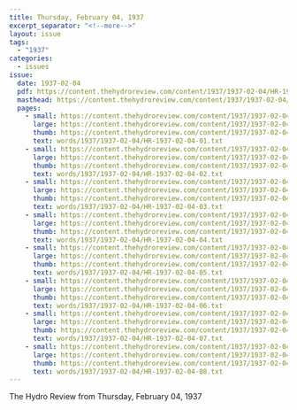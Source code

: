 ```yaml
---
title: Thursday, February 04, 1937
excerpt_separator: "<!--more-->"
layout: issue
tags:
  - "1937"
categories:
  - issues
issue:
  date: 1937-02-04
  pdf: https://content.thehydroreview.com/content/1937/1937-02-04/HR-1937-02-04.pdf
  masthead: https://content.thehydroreview.com/content/1937/1937-02-04/masthead/HR-1937-02-04.jpg
  pages:
    - small: https://content.thehydroreview.com/content/1937/1937-02-04/small/HR-1937-02-04-01.jpg
      large: https://content.thehydroreview.com/content/1937/1937-02-04/large/HR-1937-02-04-01.jpg
      thumb: https://content.thehydroreview.com/content/1937/1937-02-04/thumbnails/HR-1937-02-04-01.jpg
      text: words/1937/1937-02-04/HR-1937-02-04-01.txt
    - small: https://content.thehydroreview.com/content/1937/1937-02-04/small/HR-1937-02-04-02.jpg
      large: https://content.thehydroreview.com/content/1937/1937-02-04/large/HR-1937-02-04-02.jpg
      thumb: https://content.thehydroreview.com/content/1937/1937-02-04/thumbnails/HR-1937-02-04-02.jpg
      text: words/1937/1937-02-04/HR-1937-02-04-02.txt
    - small: https://content.thehydroreview.com/content/1937/1937-02-04/small/HR-1937-02-04-03.jpg
      large: https://content.thehydroreview.com/content/1937/1937-02-04/large/HR-1937-02-04-03.jpg
      thumb: https://content.thehydroreview.com/content/1937/1937-02-04/thumbnails/HR-1937-02-04-03.jpg
      text: words/1937/1937-02-04/HR-1937-02-04-03.txt
    - small: https://content.thehydroreview.com/content/1937/1937-02-04/small/HR-1937-02-04-04.jpg
      large: https://content.thehydroreview.com/content/1937/1937-02-04/large/HR-1937-02-04-04.jpg
      thumb: https://content.thehydroreview.com/content/1937/1937-02-04/thumbnails/HR-1937-02-04-04.jpg
      text: words/1937/1937-02-04/HR-1937-02-04-04.txt
    - small: https://content.thehydroreview.com/content/1937/1937-02-04/small/HR-1937-02-04-05.jpg
      large: https://content.thehydroreview.com/content/1937/1937-02-04/large/HR-1937-02-04-05.jpg
      thumb: https://content.thehydroreview.com/content/1937/1937-02-04/thumbnails/HR-1937-02-04-05.jpg
      text: words/1937/1937-02-04/HR-1937-02-04-05.txt
    - small: https://content.thehydroreview.com/content/1937/1937-02-04/small/HR-1937-02-04-06.jpg
      large: https://content.thehydroreview.com/content/1937/1937-02-04/large/HR-1937-02-04-06.jpg
      thumb: https://content.thehydroreview.com/content/1937/1937-02-04/thumbnails/HR-1937-02-04-06.jpg
      text: words/1937/1937-02-04/HR-1937-02-04-06.txt
    - small: https://content.thehydroreview.com/content/1937/1937-02-04/small/HR-1937-02-04-07.jpg
      large: https://content.thehydroreview.com/content/1937/1937-02-04/large/HR-1937-02-04-07.jpg
      thumb: https://content.thehydroreview.com/content/1937/1937-02-04/thumbnails/HR-1937-02-04-07.jpg
      text: words/1937/1937-02-04/HR-1937-02-04-07.txt
    - small: https://content.thehydroreview.com/content/1937/1937-02-04/small/HR-1937-02-04-08.jpg
      large: https://content.thehydroreview.com/content/1937/1937-02-04/large/HR-1937-02-04-08.jpg
      thumb: https://content.thehydroreview.com/content/1937/1937-02-04/thumbnails/HR-1937-02-04-08.jpg
      text: words/1937/1937-02-04/HR-1937-02-04-08.txt
---
```


The Hydro Review from Thursday, February 04, 1937

<!--more-->

